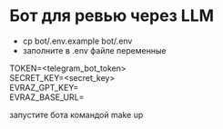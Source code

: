 # Бот для ревью через LLM

- cp bot/.env.example bot/.env
- заполните в .env файле переменные

TOKEN=<telegram_bot_token><br>
SECRET_KEY=<secret_key><br>
EVRAZ_GPT_KEY=<gtp key><br>
EVRAZ_BASE_URL=<url ml><br>

запустите бота командой make up

